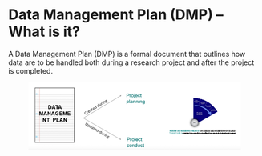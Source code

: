 # Data Management Plan (DMP) – What is it?

A Data Management Plan (DMP) is a formal document that outlines how data are to be handled both during a research project and after the project is completed.

<figure><img src="../../../../../.gitbook/assets/image (56).png" alt=""><figcaption></figcaption></figure>
